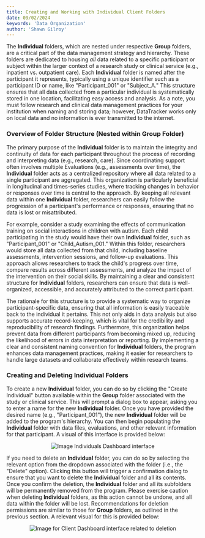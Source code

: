 ```yaml
---
title: Creating and Working with Individual Client Folders
date: 09/02/2024
keywords: 'Data Organization'
author: 'Shawn Gilroy'
---
```


The **Individual** folders, which are nested under respective **Group** folders, are a critical part of the data management strategy and hierarchy. These folders are dedicated to housing _all_ data related to a specific participant or subject within the larger context of a research study or clinical service (e.g., inpatient vs. outpatient care). Each **Individual** folder is named after the participant it represents, typically using a unique identifier such as a participant ID or name, like "Participant_001" or "Subject_A." This structure ensures that all data collected from a particular individual is systematically stored in one location, facilitating easy access and analysis. As a note, you must follow research and clinical data management practices for your institution when naming and storing data; however, DataTracker works only on local data and no information is ever transmitted to the internet.

### Overview of Folder Structure (Nested within Group Folder)

The primary purpose of the **Individual** folder is to maintain the integrity and continuity of data for each participant throughout the process of recording and interpreting data (e.g., research, care). Since coordinating support often involves multiple Evaluations (e.g., assessments over time), the **Individual** folder acts as a centralized repository where all data related to a single participant are aggregated. This organization is particularly beneficial in longitudinal and times-series studies, where tracking changes in behavior or responses over time is central to the approach. By keeping all relevant data within one **Individual** folder, researchers can easily follow the progression of a participant's performance or responses, ensuring that no data is lost or misattributed.

For example, consider a study examining the effects of communication training on social interactions in children with autism. Each child participating in the study would have their own **Individual** folder, such as "Participant_001" or "Child_Autism_001." Within this folder, researchers would store all data collected from that child, including baseline assessments, intervention sessions, and follow-up evaluations. This approach allows researchers to track the child's progress over time, compare results across different assessments, and analyze the impact of the intervention on their social skills. By maintaining a clear and consistent structure for **Individual** folders, researchers can ensure that data is well-organized, accessible, and accurately attributed to the correct participant.

The rationale for this structure is to provide a systematic way to organize participant-specific data, ensuring that all information is easily traceable back to the individual it pertains. This not only aids in data analysis but also supports accurate record-keeping, which is vital for the credibility and reproducibility of research findings. Furthermore, this organization helps prevent data from different participants from becoming mixed up, reducing the likelihood of errors in data interpretation or reporting. By implementing a clear and consistent naming convention for **Individual** folders, the program enhances data management practices, making it easier for researchers to handle large datasets and collaborate effectively within research teams.

### Creating and Deleting Individual Folders

To create a new **Individual** folder, you can do so by clicking the "Create Individual" button available within the **Group** folder associated with the study or clinical service. This will prompt a dialog box to appear, asking you to enter a name for the new **Individual** folder. Once you have provided the desired name (e.g., "Participant_001"), the new **Individual** folder will be added to the program's hierarchy. You can then begin populating the **Individual** folder with data files, evaluations, and other relevant information for that participant. A visual of this interface is provided below:

<div align="center" width="100%">
    <img src="/docs/folder_preview_clients.png" alt="Image Individuals Dashboard interface"/>
</div>

If you need to delete an **Individual** folder, you can do so by selecting the relevant option from the dropdown associated with the folder (i.e., the "Delete" option). Clicking this button will trigger a confirmation dialog to ensure that you want to delete the **Individual** folder and all its contents. Once you confirm the deletion, the **Individual** folder and all its subfolders will be permanently removed from the program. Please exercise caution when deleting **Individual** folders, as this action cannot be undone, and all data within the folder will be lost. Recommendations for deletion permissions are similar to those for **Group** folders, as outlined in the previous section. A relevant visual for this is provided below:

<div align="center" width="100%">
    <img src="/docs/folder_preview_clients_delete.png" alt="Image for Client Dashboard interface related to deletion"/>
</div>
